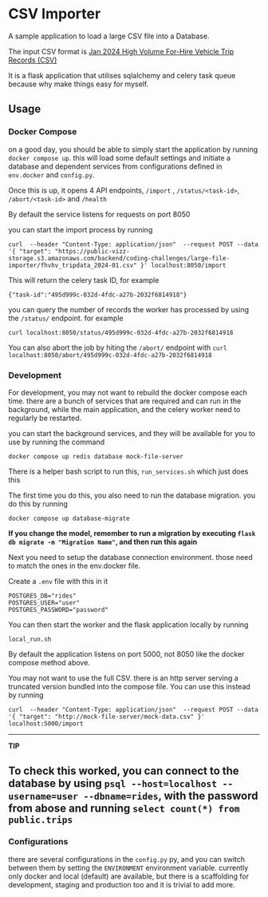 # CSV Importer

A sample application to load a large CSV file into a Database. 

The input CSV format is [Jan 2024 High Volume For-Hire Vehicle Trip Records
(CSV)](https://public-vizz-storage.s3.amazonaws.com/backend/coding-challenges/large-file-importer/fhvhv_tripdata_2024-01.csv)

It is a flask application that utilises sqlalchemy and celery task queue because why make things easy for myself.

## Usage

### Docker Compose

on a good day, you should be able to simply start the application by running `docker compose up`. this will load some default settings and initiate a database and dependent services from configurations defined in `env.docker` and `config.py`. 

Once this is up, it opens 4 API endpoints, `/import` , `/status/<task-id>`, `/abort/<task-id>` and `/health`

By default the service listens for requests on port 8050


you can start the import process by running 

`curl  --header "Content-Type: application/json"  --request POST --data '{ "target": "https://public-vizz-storage.s3.amazonaws.com/backend/coding-challenges/large-file-importer/fhvhv_tripdata_2024-01.csv" }' localhost:8050/import` 

This will return the celery task ID, for example 

`{"task-id":"495d999c-032d-4fdc-a27b-2032f6814918"}`

you can query the number of records the worker has processed by using the `/status/` endpoint. for example

`curl localhost:8050/status/495d999c-032d-4fdc-a27b-2032f6814918`

You can also abort the job by hiting the `/abort/` endpoint with 
`curl localhost:8050/abort/495d999c-032d-4fdc-a27b-2032f6814918`

### Development 

For development, you may not want to rebuild the docker compose each time. there are a bunch of services that are required and can run in the background, while the main application, and the celery worker need to regularly be restarted.

you can start the background services, and they will be available for you to use by running the command

`docker compose up redis database mock-file-server`

There is a helper bash script to run this, `run_services.sh` which just does this

The first time you do this, you also need to run the database migration. you do this by running 

`docker compose up database-migrate`

**If you change the model, remember to run a migration by executing
`flask db migrate -m "Migration Name"`, and then run this again**

Next you need to setup the database connection environment. those need to match the ones in the env.docker file.

Create a `.env` file with this in it

```
POSTGRES_DB="rides"
POSTGRES_USER="user"
POSTGRES_PASSWORD="password"
```

You can then start the worker and the flask application locally by running 

`local_run.sh`

By default the application listens on port 5000, not 8050 like the docker compose method above.

You may not want to use the full CSV. there is an http server serving a truncated version bundled into the compose file. You can use this instead by running

`curl  --header "Content-Type: application/json"  --request POST --data '{ "target": "http://mock-file-server/mock-data.csv" }' localhost:5000/import`

---
**TIP**

To check this worked, you can connect to the database by using
`psql --host=localhost --username=user --dbname=rides`, with the password from abose
and running `select count(*) from public.trips`
---

### Configurations

there are several configurations in the `config.py` py, and you can switch between them by setting the `ENVIRONMENT` environment variable.
currently only docker and local (default) are available, but there is a scaffolding for development, staging and production too and it is trivial to add more.
